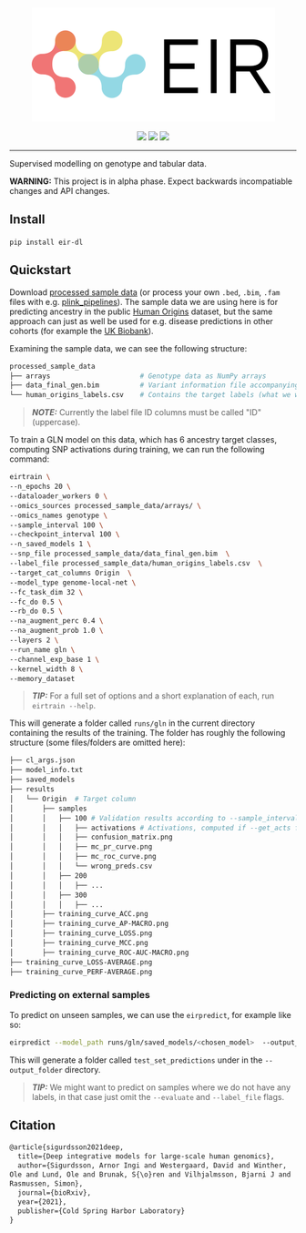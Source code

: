 <p align="center">
  <img src="docs/source/_static/img/EIR_logo.png">
</p>

<p align="center">
    <a href="LICENSE" alt="License">
        <img src="https://img.shields.io/badge/License-APGL-5B2D5B.svg" /></a>
  
  <a href="https://www.biorxiv.org/content/10.1101/2021.06.11.447883v1" alt="bioRxiv">
        <img src="https://img.shields.io/badge/Paper-bioRxiv-B5232F.svg" /></a>
  
  <a href="https://www.python.org/downloads/" alt="Python">
        <img src="https://img.shields.io/badge/python-3.8+-blue.svg" /></a>
     
</p>

---

Supervised modelling on genotype and tabular data.

**WARNING:** This project is in alpha phase. Expect backwards incompatiable changes and API changes.

## Install

`pip install eir-dl`

## Quickstart

Download [processed sample data](https://drive.google.com/file/d/17vzG8AXVD684HqTD6RNtKjrK8tzHWeGx/view?usp=sharing) (or process your own `.bed`, `.bim`, `.fam` files with e.g. [plink_pipelines](https://github.com/arnor-sigurdsson/plink_pipelines)). The sample data we are using here is for predicting ancestry in the public [Human Origins](https://www.nature.com/articles/nature13673) dataset, but the same approach can just as well be used for e.g. disease predictions in other cohorts (for example the [UK Biobank](https://www.nature.com/articles/s41586-018-0579-z)).

Examining the sample data, we can see the following structure:

```bash
processed_sample_data
├── arrays                      # Genotype data as NumPy arrays
├── data_final_gen.bim          # Variant information file accompanying the genotype arrays
└── human_origins_labels.csv    # Contains the target labels (what we want to predict from the genotype data)
```
> **_NOTE:_**  Currently the label file ID columns must be called "ID" (uppercase).

To train a GLN model on this data, which has 6 ancestry target classes, computing SNP activations during training, we can run the following command:

```bash
eirtrain \
--n_epochs 20 \
--dataloader_workers 0 \
--omics_sources processed_sample_data/arrays/ \
--omics_names genotype \
--sample_interval 100 \
--checkpoint_interval 100 \
--n_saved_models 1 \
--snp_file processed_sample_data/data_final_gen.bim  \
--label_file processed_sample_data/human_origins_labels.csv  \
--target_cat_columns Origin  \
--model_type genome-local-net \
--fc_task_dim 32 \
--fc_do 0.5 \
--rb_do 0.5 \
--na_augment_perc 0.4 \
--na_augment_prob 1.0 \
--layers 2 \
--run_name gln \
--channel_exp_base 1 \
--kernel_width 8 \
--memory_dataset
```

> **_TIP:_**  For a full set of options and a short explanation of each, run `eirtrain --help`.

This will generate a folder called `runs/gln` in the current directory containing the results of the training. The folder has roughly the following structure (some files/folders are omitted here):

```bash
├── cl_args.json
├── model_info.txt
├── saved_models
├── results
│   └── Origin  # Target column
│       ├── samples
│       │   ├── 100 # Validation results according to --sample_interval
│       │   │   ├── activations # Activations, computed if --get_acts flag is used
│       │   │   ├── confusion_matrix.png
│       │   │   ├── mc_pr_curve.png
│       │   │   ├── mc_roc_curve.png
│       │   │   └── wrong_preds.csv
│       │   ├── 200
│       │   │   ├── ...
│       │   ├── 300
│       │   │   ├── ...
│       ├── training_curve_ACC.png
│       ├── training_curve_AP-MACRO.png
│       ├── training_curve_LOSS.png
│       ├── training_curve_MCC.png
│       ├── training_curve_ROC-AUC-MACRO.png
├── training_curve_LOSS-AVERAGE.png
├── training_curve_PERF-AVERAGE.png
```

### Predicting on external samples

To predict on unseen samples, we can use the `eirpredict`, for example like so:

```bash
eirpredict --model_path runs/gln/saved_models/<chosen_model>  --output_folder runs --device cpu --label_file <path/to/test_labels.csv>  --omics_sources <path/to/test_arrays> --omics_names genotype --evaluate
```

This will generate a folder called `test_set_predictions` under in the `--output_folder` directory.

> **_TIP:_** We might want to predict on samples where we do not have any labels, in that case just omit the `--evaluate` and `--label_file` flags.

## Citation

```
@article{sigurdsson2021deep,
  title={Deep integrative models for large-scale human genomics},
  author={Sigurdsson, Arnor Ingi and Westergaard, David and Winther, Ole and Lund, Ole and Brunak, S{\o}ren and Vilhjalmsson, Bjarni J and Rasmussen, Simon},
  journal={bioRxiv},
  year={2021},
  publisher={Cold Spring Harbor Laboratory}
}

